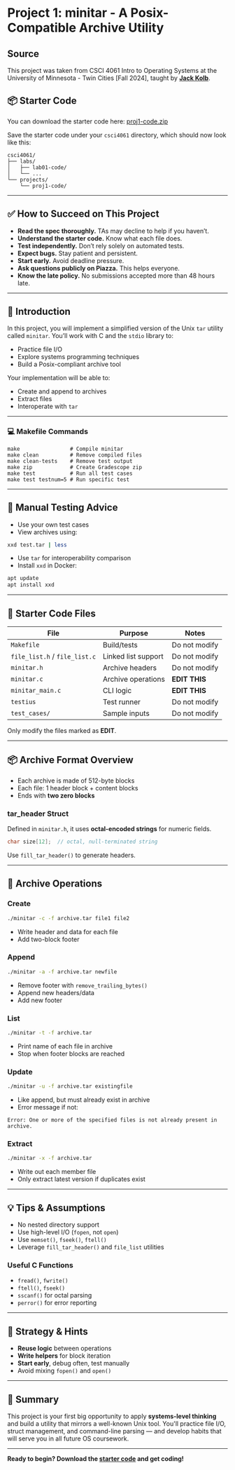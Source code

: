 # **Project 1: minitar - A Posix-Compatible Archive Utility**

## Source
This project was taken from CSCI 4061 Intro to Operating Systems at the University of Minnesota - Twin Cities [Fall 2024], taught by [**Jack Kolb**](https://cse.umn.edu/cs/jack-kolb).

## 📦 Starter Code
You can download the starter code here:
[proj1-code.zip](proj1-code.zip)

Save the starter code under your `csci4061` directory, which should now look like this:

```
csci4061/
├── labs/
│   ├── lab01-code/
│   └── ...
└── projects/
    └── proj1-code/
```

---

## ✅ How to Succeed on This Project
- **Read the spec thoroughly.** TAs may decline to help if you haven’t.
- **Understand the starter code.** Know what each file does.
- **Test independently.** Don’t rely solely on automated tests.
- **Expect bugs.** Stay patient and persistent.
- **Start early.** Avoid deadline pressure.
- **Ask questions publicly on Piazza.** This helps everyone.
- **Know the late policy.** No submissions accepted more than 48 hours late.

---

## 🧭 Introduction
In this project, you will implement a simplified version of the Unix `tar` utility called `minitar`. You’ll work with C and the `stdio` library to:
- Practice file I/O
- Explore systems programming techniques
- Build a Posix-compliant archive tool

Your implementation will be able to:
- Create and append to archives
- Extract files
- Interoperate with `tar`

---

### 💻 Makefile Commands
```
make                # Compile minitar
make clean          # Remove compiled files
make clean-tests    # Remove test output
make zip            # Create Gradescope zip
make test           # Run all test cases
make test testnum=5 # Run specific test
```

---

## 🧪 Manual Testing Advice
- Use your own test cases
- View archives using:
```sh
xxd test.tar | less
```
- Use `tar` for interoperability comparison
- Install `xxd` in Docker:
```sh
apt update
apt install xxd
```

---

## 🧰 Starter Code Files
| File | Purpose | Notes |
|------|---------|-------|
| `Makefile` | Build/tests | Do not modify |
| `file_list.h` / `file_list.c` | Linked list support | Do not modify |
| `minitar.h` | Archive headers | Do not modify |
| `minitar.c` | Archive operations | **EDIT THIS** |
| `minitar_main.c` | CLI logic | **EDIT THIS** |
| `testius` | Test runner | Do not modify |
| `test_cases/` | Sample inputs | Do not modify |

Only modify the files marked as **EDIT**.

---

## 📦 Archive Format Overview
- Each archive is made of 512-byte blocks
- Each file: 1 header block + content blocks
- Ends with **two zero blocks**

### tar_header Struct
Defined in `minitar.h`, it uses **octal-encoded strings** for numeric fields.

```c
char size[12];  // octal, null-terminated string
```

Use `fill_tar_header()` to generate headers.

---

## 🚀 Archive Operations
### Create
```sh
./minitar -c -f archive.tar file1 file2
```
- Write header and data for each file
- Add two-block footer

### Append
```sh
./minitar -a -f archive.tar newfile
```
- Remove footer with `remove_trailing_bytes()`
- Append new headers/data
- Add new footer

### List
```sh
./minitar -t -f archive.tar
```
- Print name of each file in archive
- Stop when footer blocks are reached

### Update
```sh
./minitar -u -f archive.tar existingfile
```
- Like append, but must already exist in archive
- Error message if not:
```
Error: One or more of the specified files is not already present in archive.
```

### Extract
```sh
./minitar -x -f archive.tar
```
- Write out each member file
- Only extract latest version if duplicates exist

---

## 💡 Tips & Assumptions
- No nested directory support
- Use high-level I/O (`fopen`, not `open`)
- Use `memset()`, `fseek()`, `ftell()`
- Leverage `fill_tar_header()` and `file_list` utilities

### Useful C Functions
- `fread()`, `fwrite()`
- `ftell()`, `fseek()`
- `sscanf()` for octal parsing
- `perror()` for error reporting

---

## 🧠 Strategy & Hints
- **Reuse logic** between operations
- **Write helpers** for block iteration
- **Start early**, debug often, test manually
- Avoid mixing `fopen()` and `open()`

---

## 📌 Summary
This project is your first big opportunity to apply **systems-level thinking** and build a utility that mirrors a well-known Unix tool. You'll practice file I/O, struct management, and command-line parsing — and develop habits that will serve you in all future OS coursework.

---
**Ready to begin? Download the [starter code](proj1-code.zip) and get coding!**